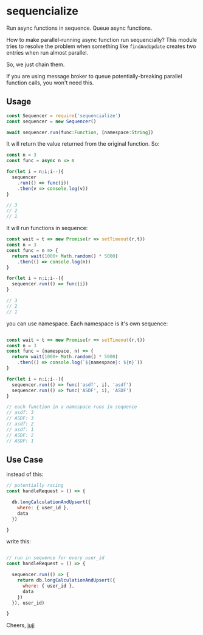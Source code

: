 
# sequencialize

Run async functions in sequence. Queue async functions.

How to make parallel-running async function run sequencially?
This module tries to resolve the problem when something like `findAndUpdate` creates two entries when run almost parallel.

So, we just chain them.

If you are using message broker to queue potentially-breaking parallel function calls, you won't need this.

## Usage
```js
const Sequencer = require('sequencialize')
const sequencer = new Sequencer()

await sequencer.run(func:Function, [namespace:String])
```

It will return the value returned from the original function. So:
```js
const n = 3
const func = async n => n

for(let i = n;i;i--){
  sequencer
    .run(() => func(i))
    .then(v => console.log(v))
}

// 3
// 2
// 1

```

It will run functions in sequence:
```js
const wait = t => new Promise(r => setTimeout(r,t))
const n = 3
const func = n => {
  return wait(1000+ Math.random() * 5000)
    .then(() => console.log(n))
}

for(let i = n;i;i--){
  sequencer.run(() => func(i))
}

// 3
// 2
// 1

```

you can use namespace. Each namespace is it's own sequence:
```js

const wait = t => new Promise(r => setTimeout(r,t))
const n = 3
const func = (namespace, n) => {
  return wait(1000+ Math.random() * 5000)
    .then(() => console.log(`${namespace}: ${n}`))
}

for(let i = n;i;i--){
  sequencer.run(() => func('asdf', i), 'asdf')
  sequencer.run(() => func('ASDF', i), 'ASDF')
}

// each function in a namespace runs in sequence
// asdf: 3
// ASDF: 3
// asdf: 2
// asdf: 1
// ASDF: 2
// ASDF: 1

```

## Use Case

instead of this:
```js
// potentially racing
const handleRequest = () => {

  db.longCalculationAndUpsert({
    where: { user_id },
    data
  })

}
```

write this:
```js

// run in sequence for every user_id
const handleRequest = () => {

  sequencer.run(() => {
    return db.longCalculationAndUpsert({
      where: { user_id },
      data
    })
  }), user_id)

}
```

Cheers,
[juji](https://jujiyangasli.com)
